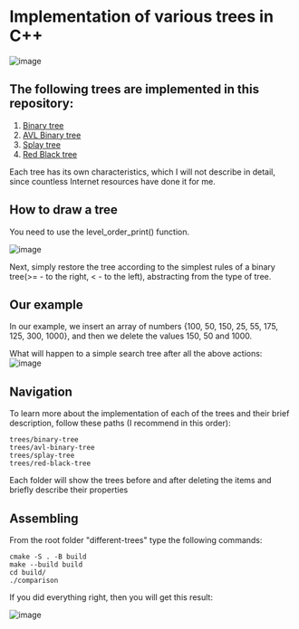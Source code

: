 # Implementation of various trees in C++
![image](https://github.com/zpnst/different-trees/assets/105946529/69fb44f1-a6a6-47ef-b55c-91d26c05cceb)
## The following trees are implemented in this repository:
  1. [Binary tree](trees/binary-tree)
  2. [AVL Binary tree](trees/avl-binary-tree)
  3. [Splay tree](trees/splay-tree)
  4. [Red Black tree](trees/red-black-tree)

Each tree has its own characteristics, which I will not describe in detail, since countless Internet resources have done it for me.

## How to draw a tree

You need to use the level_order_print() function.

![image](https://github.com/zpnst/different-trees/assets/105946529/b7fc1008-f798-4d2b-a74f-46fef8fd53cf)

Next, simply restore the tree according to the simplest rules of a binary tree(>= - to the right, < - to the left), abstracting from the type of tree.

## Our example
In our example, we insert an array of numbers {100, 50, 150, 25, 55, 175, 125, 300, 1000}, and then we delete the values 150, 50 and 1000.

What will happen to a simple search tree after all the above actions:
![image](https://github.com/zpnst/different-trees/assets/105946529/bdab68b3-0094-40ce-b101-9fa64948e5c2)

## Navigation

To learn more about the implementation of each of the trees and their brief description, follow these paths (I recommend in this order):

```
trees/binary-tree
trees/avl-binary-tree
trees/splay-tree
trees/red-black-tree
```

Each folder will show the trees before and after deleting the items and briefly describe their properties

## Assembling

From the root folder "different-trees" type the following commands:

```
cmake -S . -B build
make --build build
cd build/
./comparison
```

If you did everything right, then you will get this result:

![image](https://github.com/zpnst/different-trees/assets/105946529/c68e952b-28ed-47f8-b58d-e2716e4bde29)


